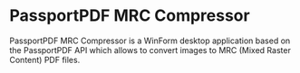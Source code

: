 # PassportPDF MRC Compressor
PassportPDF MRC Compressor is a WinForm desktop application based on the PassportPDF API which allows to convert images to MRC (Mixed Raster Content) PDF files.
